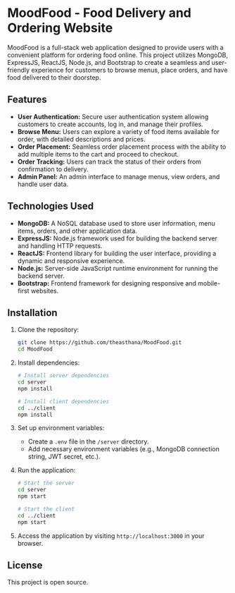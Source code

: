 # MoodFood - Food Delivery and Ordering Website

MoodFood is a full-stack web application designed to provide users with a convenient platform for ordering food online. This project utilizes MongoDB, ExpressJS, ReactJS, Node.js, and Bootstrap to create a seamless and user-friendly experience for customers to browse menus, place orders, and have food delivered to their doorstep.

## Features

- **User Authentication:** Secure user authentication system allowing customers to create accounts, log in, and manage their profiles.
- **Browse Menu:** Users can explore a variety of food items available for order, with detailed descriptions and prices.
- **Order Placement:** Seamless order placement process with the ability to add multiple items to the cart and proceed to checkout.
- **Order Tracking:** Users can track the status of their orders from confirmation to delivery.
- **Admin Panel:** An admin interface to manage menus, view orders, and handle user data.

## Technologies Used

- **MongoDB:** A NoSQL database used to store user information, menu items, orders, and other application data.
- **ExpressJS:** Node.js framework used for building the backend server and handling HTTP requests.
- **ReactJS:** Frontend library for building the user interface, providing a dynamic and responsive experience.
- **Node.js:** Server-side JavaScript runtime environment for running the backend server.
- **Bootstrap:** Frontend framework for designing responsive and mobile-first websites.

## Installation

1. Clone the repository:

    ```bash
    git clone https://github.com/theasthana/MoodFood.git
    cd MoodFood
    ```

2. Install dependencies:

    ```bash
    # Install server dependencies
    cd server
    npm install

    # Install client dependencies
    cd ../client
    npm install
    ```

3. Set up environment variables:
    - Create a `.env` file in the `/server` directory.
    - Add necessary environment variables (e.g., MongoDB connection string, JWT secret, etc.).

4. Run the application:

    ```bash
    # Start the server
    cd server
    npm start

    # Start the client
    cd ../client
    npm start
    ```

5. Access the application by visiting `http://localhost:3000` in your browser.

## License

This project is open source.
